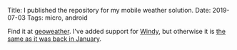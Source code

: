 Title: I published the repository for my mobile weather solution.
Date: 2019-07-03
Tags: micro, android

Find it at [geoweather](https://github.com/pigmonkey/geoweather). I've added support for [Windy](https://www.windy.com), but otherwise it is [the same as it was back in January](/2019/01/mobile-weather/).
